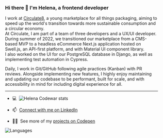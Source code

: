 ### Hi there 👋 I'm Helena, a frontend developer

I work at [Circulate8](https://www.circulate8.com/), a young marketplace for all things packaging, aiming to speed up the world's transition towards more sustainable consumption and a circular economy. <br>
At Circulate, I am part of a team of three developers and a UX/UI developer. During summer of 2022, we transitioned our marketplace from a CMS-based MVP to a headless eCommerce Next.js application hosted on Swell.js, an API-first platform, and with Material UI component library. <br>I also worked on the UI for our PostgreSQL database in Django, as well as implementing test automation in Cypress.

Daily, I work in Git/GitHub following agile practices (Kanban) with PR reviews. Alongside implementing new features, I highly enjoy maintaining and updating our codebase to be performant, built for scale, and with accessibility in mind for including digital experience for all.
 
<hr>

- 💻&nbsp; ![Helena Codewar stats](https://www.codewars.com/users/Helena-p/badges/small)

- 📫&nbsp; [Connect with me on LinkedIn](https://www.linkedin.com/in/helenaplantin/)

- 👩‍💻&nbsp; See more of my [projects on Codepen](https://codepen.io/helena-p)

![Languages](https://wakatime.com/share/@Helena_p/3e81d817-7e07-4377-81d7-b1cf84cf0f02.svg)
